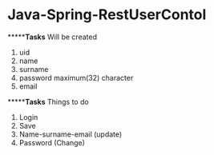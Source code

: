 # Java-Spring-RestUserContol


***********************Tasks******************
Will be created
1) uid
2) name   
3) surname
4) password  maximum(32) character
5) email



***********************Tasks******************
Things to do
1) Login
2) Save
3) Name-surname-email (update)
4) Password (Change)

